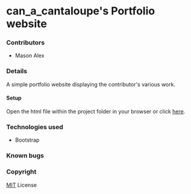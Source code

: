 # can_a_cantaloupe's Portfolio website

### Contributors
- Mason Alex

### Details
A simple portfolio website displaying the contributor's various work.

#### Setup
Open the html file within the project folder in your browser or click [here](https://hix1000.github.io/portfolio-website).

### Technologies used
- Bootstrap

### Known bugs
### Copyright
[MIT](LICENSE.txt) License